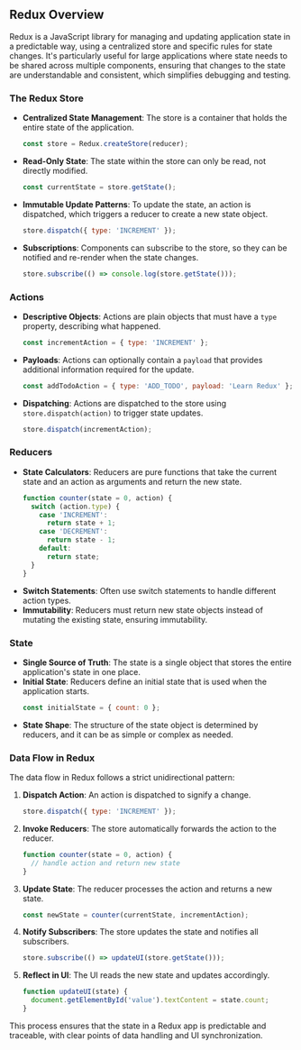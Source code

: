 ## Redux Overview
Redux is a JavaScript library for managing and updating application state in a predictable way, using a centralized store and specific rules for state changes. It's particularly useful for large applications where state needs to be shared across multiple components, ensuring that changes to the state are understandable and consistent, which simplifies debugging and testing.

### The Redux Store

- **Centralized State Management**: The store is a container that holds the entire state of the application.
  ```js
  const store = Redux.createStore(reducer);
  ```
- **Read-Only State**: The state within the store can only be read, not directly modified.
  ```js
  const currentState = store.getState();
  ```
- **Immutable Update Patterns**: To update the state, an action is dispatched, which triggers a reducer to create a new state object.
  ```js
  store.dispatch({ type: 'INCREMENT' });
  ```
- **Subscriptions**: Components can subscribe to the store, so they can be notified and re-render when the state changes.
  ```js
  store.subscribe(() => console.log(store.getState()));
  ```

### Actions

- **Descriptive Objects**: Actions are plain objects that must have a `type` property, describing what happened.
  ```js
  const incrementAction = { type: 'INCREMENT' };
  ```
- **Payloads**: Actions can optionally contain a `payload` that provides additional information required for the update.
  ```js
  const addTodoAction = { type: 'ADD_TODO', payload: 'Learn Redux' };
  ```
- **Dispatching**: Actions are dispatched to the store using `store.dispatch(action)` to trigger state updates.
  ```js
  store.dispatch(incrementAction);
  ```

### Reducers

- **State Calculators**: Reducers are pure functions that take the current state and an action as arguments and return the new state.
  ```js
  function counter(state = 0, action) {
    switch (action.type) {
      case 'INCREMENT':
        return state + 1;
      case 'DECREMENT':
        return state - 1;
      default:
        return state;
    }
  }
  ```
- **Switch Statements**: Often use switch statements to handle different action types.
- **Immutability**: Reducers must return new state objects instead of mutating the existing state, ensuring immutability.

### State

- **Single Source of Truth**: The state is a single object that stores the entire application's state in one place.
- **Initial State**: Reducers define an initial state that is used when the application starts.
  ```js
  const initialState = { count: 0 };
  ```
- **State Shape**: The structure of the state object is determined by reducers, and it can be as simple or complex as needed.

### Data Flow in Redux

The data flow in Redux follows a strict unidirectional pattern:

1. **Dispatch Action**: An action is dispatched to signify a change.
   ```js
   store.dispatch({ type: 'INCREMENT' });
   ```
2. **Invoke Reducers**: The store automatically forwards the action to the reducer.
   ```js
   function counter(state = 0, action) {
     // handle action and return new state
   }
   ```
3. **Update State**: The reducer processes the action and returns a new state.
   ```js
   const newState = counter(currentState, incrementAction);
   ```
4. **Notify Subscribers**: The store updates the state and notifies all subscribers.
   ```js
   store.subscribe(() => updateUI(store.getState()));
   ```
5. **Reflect in UI**: The UI reads the new state and updates accordingly.
   ```js
   function updateUI(state) {
     document.getElementById('value').textContent = state.count;
   }
   ```

This process ensures that the state in a Redux app is predictable and traceable, with clear points of data handling and UI synchronization.
